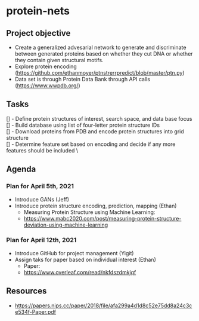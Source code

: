 # protein-nets

## Project objective
- Create a generalized advesarial network to generate and discriminate between generated proteins based on whether they cut DNA or whether they contain given structural motifs.
- Explore protein encoding (https://github.com/ethanmoyer/ptnstrerrpredict/blob/master/ptn.py)
- Data set is through Protein Data Bank through API calls (https://www.wwpdb.org/)

## Tasks
[] - Define protein structures of interest, search space, and data base focus \
[] - Build database using list of four-letter protein structure IDs \
[] - Download proteins from PDB and encode protein structures into grid structure \
[] - Determine feature set based on encoding and decide if any more features should be included \

## Agenda
 
### Plan for April 5th, 2021
- Introduce GANs (Jeff)
- Introduce protein structure encoding, prediction, mapping (Ethan)
  - Measuring Protein Structure using Machine Learning:
  - https://www.mabc2020.com/post/measuring-protein-structure-deviation-using-machine-learning

### Plan for April 12th, 2021
- Introduce GitHub for project management (Yigit)
- Assign taks for paper based on individual interest (Ethan)
  - Paper:
  - https://www.overleaf.com/read/nkfdszdmkjqf

## Resources
- https://papers.nips.cc/paper/2018/file/afa299a4d1d8c52e75dd8a24c3ce534f-Paper.pdf
